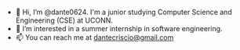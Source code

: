 - 👋 Hi, I’m @dante0624. I'm a junior studying Computer Science and Engineering (CSE) at UCONN. 
- 👀 I’m interested in a summer internship in software engineering.
- 📫 You can reach me at dantecriscio@gmail.com

<!---
dante0624/dante0624 is a ✨ special ✨ repository because its `README.md` (this file) appears on your GitHub profile.
You can click the Preview link to take a look at your changes.
--->
